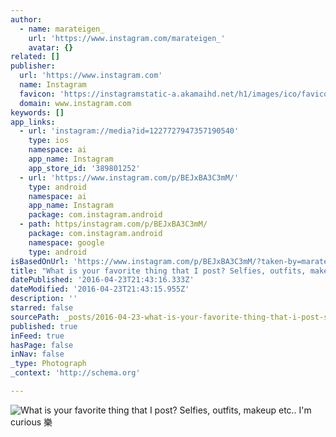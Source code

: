 ```yaml
---
author:
  - name: marateigen_
    url: 'https://www.instagram.com/marateigen_'
    avatar: {}
related: []
publisher:
  url: 'https://www.instagram.com'
  name: Instagram
  favicon: 'https://instagramstatic-a.akamaihd.net/h1/images/ico/favicon.ico/7cdab0872b15.ico'
  domain: www.instagram.com
keywords: []
app_links:
  - url: 'instagram://media?id=1227727947357190540'
    type: ios
    namespace: ai
    app_name: Instagram
    app_store_id: '389801252'
  - url: 'https://www.instagram.com/p/BEJxBA3C3mM/'
    type: android
    namespace: ai
    app_name: Instagram
    package: com.instagram.android
  - path: https/instagram.com/p/BEJxBA3C3mM/
    package: com.instagram.android
    namespace: google
    type: android
isBasedOnUrl: 'https://www.instagram.com/p/BEJxBA3C3mM/?taken-by=marateigen_'
title: "What is your favorite thing that I post? Selfies, outfits, makeup etc.. I'm curious \uD83E\uDD14"
datePublished: '2016-04-23T21:43:16.333Z'
dateModified: '2016-04-23T21:43:15.955Z'
description: ''
starred: false
sourcePath: _posts/2016-04-23-what-is-your-favorite-thing-that-i-post-selfies-outfits-m.md
published: true
inFeed: true
hasPage: false
inNav: false
_type: Photograph
_context: 'http://schema.org'

---
```

![What is your favorite thing that I post? Selfies, outfits, makeup etc.. I'm curious 樂](https://scontent.cdninstagram.com/t51.2885-15/s640x640/sh0.08/e35/12912293_1584126308568143_170120675_n.jpg?ig_cache_key=MTIyNzcyNzk0NzM1NzE5MDU0MA%3D%3D.2)